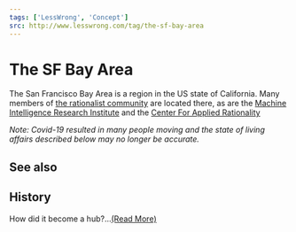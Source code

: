 ```yaml
---
tags: ['LessWrong', 'Concept']
src: http://www.lesswrong.com/tag/the-sf-bay-area
---
```


# The SF Bay Area
The San Francisco Bay Area is a region in the US state of California. Many members of [the rationalist community](http://lesswrong.com/tag/community) are located there, as are the [Machine Intelligence Research Institute](https://www.lesswrong.com/tag/machine-intelligence-research-institute-miri) and the [Center For Applied Rationality](https://www.lesswrong.com/tag/center-for-applied-rationality-cfar)

*Note: Covid-19 resulted in many people moving and the state of living affairs described below may no longer be accurate.*

## See also
## History
How did it become a hub?...[(Read More)]()

